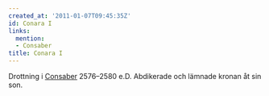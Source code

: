 ```yaml
---
created_at: '2011-01-07T09:45:35Z'
id: Conara I
links:
  mention:
  - Consaber
title: Conara I
---
```


Drottning i [Consaber] 2576–2580 e.D. Abdikerade och lämnade kronan åt sin son.

  [Consaber]: Consaber